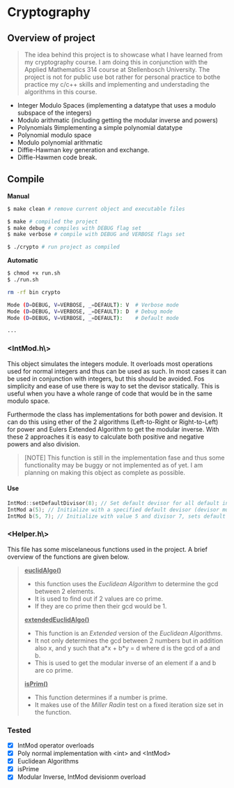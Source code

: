 # Cryptography

## Overview of project  
> The idea behind this project is to showcase what I have learned from my cryptography course.
> I am doing this in conjunction with the Applied Mathematics 314 course at Stellenbosch University.
> The project is not for public use bot rather for personal practice to bothe practice my c/c++ skills and implementing and understading the algorithms in this course.

- Integer Modulo Spaces (implementing a datatype that uses a modulo subspace of the integers)
- Modulo arithmatic (including getting the modular inverse and powers)
- Polynomials 9implementing a simple polynomial datatype
- Polynomial modulo space
- Modulo polynomial arithmatic
- Diffie-Hawman key generation and exchange.
- Diffie-Hawmen code break.

## Compile 

**Manual**
```bash
$ make clean # remove current object and executable files

$ make # compiled the project
$ make debug # compiles with DEBUG flag set
$ make verbose # compile with DEBUG and VERBOSE flags set

$ ./crypto # run project as compiled
```

**Automatic**
```bash
$ chmod +x run.sh
$ ./run.sh

rm -rf bin crypto

Mode (D=DEBUG, V=VERBOSE, _=DEFAULT): V  # Verbose mode
Mode (D=DEBUG, V=VERBOSE, _=DEFAULT): D  # Debug mode
Mode (D=DEBUG, V=VERBOSE, _=DEFAULT):    # Default mode

...
```


### <IntMod.h\\>

This object simulates the integers module. It overloads most operations used for normal integers and thus can be used as such. In most cases it can be used in conjunction with integers, but this should be avoided. Fos simplicity and ease of use there is way to set the devisor statically. This is useful when you have a whole range of code that would be in the same modulo space.

Furthermode the class has implementations for both power and devision. It can do this using ether of the 2 algorithms (Left-to-Right or Right-to-Left) for power and Eulers Extended Algorithm to get the modular inverse. With these 2 approaches it is easy to calculate both positive and negative powers and also division.

> [NOTE] This function is still in the implementation fase and thus some functionality may be buggy or not implemented as of yet. I am planning on making this object as complete as possible.

#### Use
```cpp
IntMod::setDefaultDivisor(8); // Set default devisor for all default initilizations until default is changed
IntMod a(5); // Initialize with a specified default devisor (devisor must be set beforehand)
IntMod b(5, 7); // Initialize with value 5 and divisor 7, sets default to 7
```

### <Helper.h\\>

This file has some miscelaneous functions used in the project. A brief overview of the functions are given below.

> **<u>euclidAlgo()</u>**
> - this function uses the *Euclidean Algorithm* to determine the gcd between 2 elements. 
> - It is used to find out if 2 values are co prime. 
> - If they are co prime then their gcd would be 1.
> 
> **<u>extendedEuclidAlgo()</u>**
> - This function is an *Extended* version of the *Euclidean Algorithms*. 
> - It not only determines the gcd between 2 numbers but in addition also x, and y such that a\*x + b\*y = d where d is the gcd of a and b. 
> - This is used to get the modular inverse of an element if a and b are co prime.
>
> **<u>isPrim()</u>**
> - This function determines if a number is prime.
> - It makes use of the *Miller Radin* test on a fixed iteration size set in the function.

### Tested

- [x] IntMod operator overloads
- [x] Poly normal implementation with \<int\> and \<IntMod\>
- [x] Euclidean Algorithms
- [x] isPrime
- [x] Modular Inverse, IntMod devisionm overload